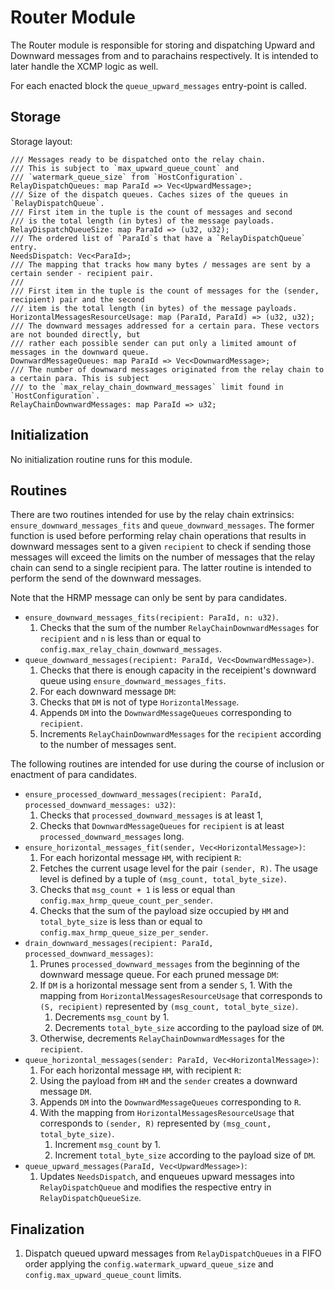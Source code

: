 # Router Module

The Router module is responsible for storing and dispatching Upward and Downward messages from and to parachains respectively. It is intended to later handle the XCMP logic as well.

For each enacted block the `queue_upward_messages` entry-point is called.

## Storage

Storage layout:

```rust,ignore
/// Messages ready to be dispatched onto the relay chain.
/// This is subject to `max_upward_queue_count` and
/// `watermark_queue_size` from `HostConfiguration`.
RelayDispatchQueues: map ParaId => Vec<UpwardMessage>;
/// Size of the dispatch queues. Caches sizes of the queues in `RelayDispatchQueue`.
/// First item in the tuple is the count of messages and second
/// is the total length (in bytes) of the message payloads.
RelayDispatchQueueSize: map ParaId => (u32, u32);
/// The ordered list of `ParaId`s that have a `RelayDispatchQueue` entry.
NeedsDispatch: Vec<ParaId>;
/// The mapping that tracks how many bytes / messages are sent by a certain sender - recipient pair.
///
/// First item in the tuple is the count of messages for the (sender, recipient) pair and the second
/// item is the total length (in bytes) of the message payloads.
HorizontalMessagesResourceUsage: map (ParaId, ParaId) => (u32, u32);
/// The downward messages addressed for a certain para. These vectors are not bounded directly, but
/// rather each possible sender can put only a limited amount of messages in the downward queue.
DownwardMessageQueues: map ParaId => Vec<DownwardMessage>;
/// The number of downward messages originated from the relay chain to a certain para. This is subject
/// to the `max_relay_chain_downward_messages` limit found in `HostConfiguration`.
RelayChainDownwardMessages: map ParaId => u32;
```

## Initialization

No initialization routine runs for this module.

## Routines

There are two routines intended for use by the relay chain extrinsics: `ensure_downward_messages_fits`
and `queue_downward_messages`. The former function is used before performing relay chain operations
that results in downward messages sent to a given `recipient` to check if sending those messages will
exceed the limits on the number of messages that the relay chain can send to a single recipient para.
The latter routine is intended to perform the send of the downward messages.

Note that the HRMP message can only be sent by para candidates.

* `ensure_downward_messages_fits(recipient: ParaId, n: u32)`.
  1. Checks that the sum of the number `RelayChainDownwardMessages` for `recipient` and `n` is less
  than or equal to `config.max_relay_chain_downward_messages`.
* `queue_downward_messages(recipient: ParaId, Vec<DownwardMessage>)`.
  1. Checks that there is enough capacity in the receipient's downward queue using `ensure_downward_messages_fits`.
  1. For each downward message `DM`:
    1. Checks that `DM` is not of type `HorizontalMessage`.
    1. Appends `DM` into the `DownwardMessageQueues` corresponding to `recipient`.
  1. Increments `RelayChainDownwardMessages` for the `recipient` according to the number of messages sent.

The following routines are intended for use during the course of inclusion or enactment of para candidates.

* `ensure_processed_downward_messages(recipient: ParaId, processed_downward_messages: u32)`:
  1. Checks that `processed_downward_messages` is at least 1,
  1. Checks that `DownwardMessageQueues` for `recipient` is at least `processed_downward_messages` long.
* `ensure_horizontal_messages_fit(sender, Vec<HorizontalMessage>)`:
  1. For each horizontal message `HM`, with recipient `R`:
    1. Fetches the current usage level for the pair `(sender, R)`. The usage level is defined by
    a tuple of `(msg_count, total_byte_size)`.
    1. Checks that `msg_count + 1` is less or equal than `config.max_hrmp_queue_count_per_sender`.
    1. Checks that the sum of the payload size occupied by `HM` and `total_byte_size` is less than or
    equal to `config.max_hrmp_queue_size_per_sender`.
* `drain_downward_messages(recipient: ParaId, processed_downward_messages)`:
  1. Prunes `processed_downward_messages` from the beginning of the downward message queue. For each pruned message `DM`:
    1. If `DM` is a horizontal message sent from a sender `S`,
      1. With the mapping from `HorizontalMessagesResourceUsage` that corresponds to `(S, recipient)` represented by
      `(msg_count, total_byte_size)`.
          1. Decrements `msg_count` by 1.
          1. Decrements `total_byte_size` according to the payload size of `DM`.
    1. Otherwise, decrements `RelayChainDownwardMessages` for the `recipient`.
* `queue_horizontal_messages(sender: ParaId, Vec<HorizontalMessage>)`:
  1. For each horizontal message `HM`, with recipient `R`:
    1. Using the payload from `HM` and the `sender` creates a downward message `DM`.
    1. Appends `DM` into the `DownwardMessageQueues` corresponding to `R`.
    1. With the mapping from `HorizontalMessagesResourceUsage` that corresponds to `(sender, R)` represented by
      `(msg_count, total_byte_size)`.
        1. Increment `msg_count` by 1.
        1. Increment `total_byte_size` according to the payload size of `DM`.
* `queue_upward_messages(ParaId, Vec<UpwardMessage>)`:
  1. Updates `NeedsDispatch`, and enqueues upward messages into `RelayDispatchQueue` and modifies the respective entry in `RelayDispatchQueueSize`.

## Finalization

  1. Dispatch queued upward messages from `RelayDispatchQueues` in a FIFO order applying the `config.watermark_upward_queue_size` and `config.max_upward_queue_count` limits.
